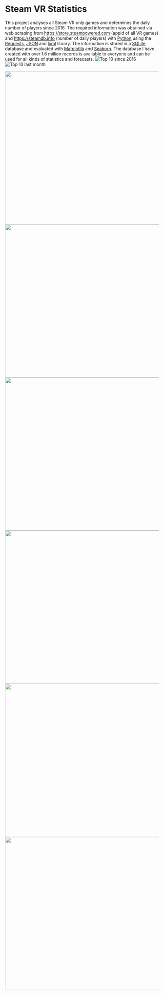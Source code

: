# Steam VR Statistics
This project analyses all Steam VR only games and determines the daily number of players since 2016. The required information was obtained via web scraping from https://store.steampowered.com (appid of all VR games) and https://steamdb.info (number of daily players) with [Python](https://www.python.org/ "Python") using the [Requests](https://requests.readthedocs.io/en/master/# "Requests"), [JSON](https://docs.python.org/3/library/json.html "JSON") and [lxml](https://lxml.de/ "lxml") library. The information is stored in a [SQLite](https://www.sqlite.org/index.html "SQLite") database and evaluated with [Matplotlib](https://matplotlib.org/3.1.1/index.html# "Matplotlib") and [Seaborn](https://seaborn.pydata.org/# "Seaborn"). The database I have created with over 1.6 million records is available to everyone and can be used for all kinds of statistics and forecasts.
![Top 10 since 2016](/images/top10_max_peak.png)
![Top 10 last month](/images/top10.png)
<p align="left">
  <img width="850" height="500" src="https://github.com/Bamux/Steam_VR_Statistics/blob/master/images/top10_max_peak.png">
  <img width="850" height="500" src="https://github.com/Bamux/Steam_VR_Statistics/blob/master/images/top10.png">
  <img width="850" height="500" src="https://github.com/Bamux/Steam_VR_Statistics/blob/master/images/top10_2020_02.png">
  <img width="850" height="500" src="https://github.com/Bamux/Steam_VR_Statistics/blob/master/images/monthly_vrusage.png">
  <img width="850" height="500" src="https://github.com/Bamux/Steam_VR_Statistics/blob/master/images/avg_peak_over_time.png">
  <img width="850" height="500" src="https://github.com/Bamux/Steam_VR_Statistics/blob/master/images/max_peak.png">
</p>

